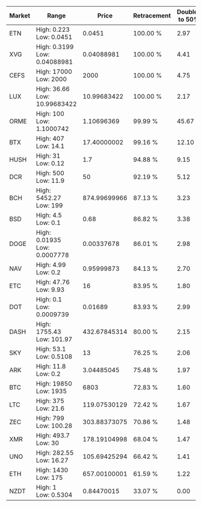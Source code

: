 | Market | Range | Price| Retracement | Doubles to 50% |
| --- | --- | --- | --- | --- |
| ETN | High: 0.223<br />Low: 0.0451 | 0.0451 | 100.00 % | 2.97 |
| XVG | High: 0.3199<br />Low: 0.04088981 | 0.04088981 | 100.00 % | 4.41 |
| CEFS | High: 17000<br />Low: 2000 | 2000 | 100.00 % | 4.75 |
| LUX | High: 36.66<br />Low: 10.99683422 | 10.99683422 | 100.00 % | 2.17 |
| ORME | High: 100<br />Low: 1.1000742 | 1.10696369 | 99.99 % | 45.67 |
| BTX | High: 407<br />Low: 14.1 | 17.40000002 | 99.16 % | 12.10 |
| HUSH | High: 31<br />Low: 0.12 | 1.7 | 94.88 % | 9.15 |
| DCR | High: 500<br />Low: 11.9 | 50 | 92.19 % | 5.12 |
| BCH | High: 5452.27<br />Low: 199 | 874.99699966 | 87.13 % | 3.23 |
| BSD | High: 4.5<br />Low: 0.1 | 0.68 | 86.82 % | 3.38 |
| DOGE | High: 0.01935<br />Low: 0.0007778 | 0.00337678 | 86.01 % | 2.98 |
| NAV | High: 4.99<br />Low: 0.2 | 0.95999873 | 84.13 % | 2.70 |
| ETC | High: 47.76<br />Low: 9.93 | 16 | 83.95 % | 1.80 |
| DOT | High: 0.1<br />Low: 0.0009739 | 0.01689 | 83.93 % | 2.99 |
| DASH | High: 1755.43<br />Low: 101.97 | 432.67845314 | 80.00 % | 2.15 |
| SKY | High: 53.1<br />Low: 0.5108 | 13 | 76.25 % | 2.06 |
| ARK | High: 11.8<br />Low: 0.2 | 3.04485045 | 75.48 % | 1.97 |
| BTC | High: 19850<br />Low: 1935 | 6803 | 72.83 % | 1.60 |
| LTC | High: 375<br />Low: 21.6 | 119.07530129 | 72.42 % | 1.67 |
| ZEC | High: 799<br />Low: 100.28 | 303.88373075 | 70.86 % | 1.48 |
| XMR | High: 493.7<br />Low: 30 | 178.19104998 | 68.04 % | 1.47 |
| UNO | High: 282.55<br />Low: 16.27 | 105.69425294 | 66.42 % | 1.41 |
| ETH | High: 1430<br />Low: 175 | 657.00100001 | 61.59 % | 1.22 |
| NZDT | High: 1<br />Low: 0.5304 | 0.84470015 | 33.07 % | 0.00 |
